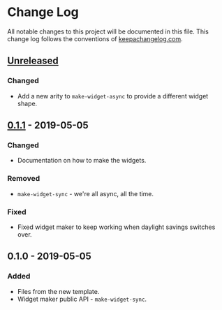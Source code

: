 # Change Log
All notable changes to this project will be documented in this file. This change log follows the conventions of [keepachangelog.com](http://keepachangelog.com/).

## [Unreleased]
### Changed
- Add a new arity to `make-widget-async` to provide a different widget shape.

## [0.1.1] - 2019-05-05
### Changed
- Documentation on how to make the widgets.

### Removed
- `make-widget-sync` - we're all async, all the time.

### Fixed
- Fixed widget maker to keep working when daylight savings switches over.

## 0.1.0 - 2019-05-05
### Added
- Files from the new template.
- Widget maker public API - `make-widget-sync`.

[Unreleased]: https://github.com/your-name/componentization/compare/0.1.1...HEAD
[0.1.1]: https://github.com/your-name/componentization/compare/0.1.0...0.1.1
